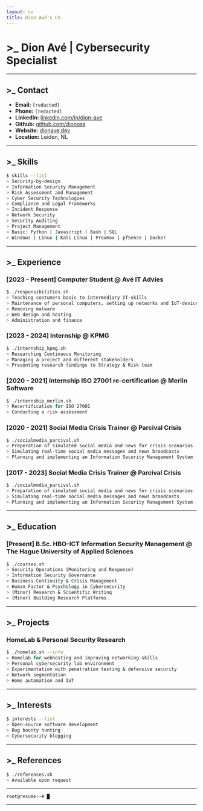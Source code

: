 ```yaml
---
layout: cv
title: Dion Avé's CV
---
```

# >_ Dion Avé | Cybersecurity Specialist

---

## >_ Contact

- **Email:** `[redacted]`
- **Phone:** `[redacted]`
- **LinkedIn:** [linkedin.com/in/dion-ave](https://linkedin.com/in/dion-ave)
- **Github:** [github.com/dionoss](https://github.com/dionoss)
- **Website:** [dionave.dev](https://dionave.dev)
- **Location:** Leiden, NL

---

## >_ Skills

```bash
$ skills --list
> Security-by-design
> Information Security Management
> Risk Assessment and Management
> Cyber Security Technologies
> Compliance and Legal Frameworks
> Incident Response
> Network Security
> Security Auditing
> Project Management
> Basic: Python | Javascript | Bash | SQL
> Windows | Linux | Kali Linux | Proxmox | pfSense | Docker
```

---

## >_ Experience

### [2023 - Present] **Computer Student** @ **Avé IT Advies**

```bash
$ ./responsibilities.sh
> Teaching costumers basic to intermediary IT-skills
> Maintenance of personal computers, setting up networks and IoT-devices
> Removing malware
> Web design and hosting
> Administration and finance
```

### [2023 - 2024] **Internship** @ **KPMG**

```bash
$ ./internship_kpmg.sh
> Researching Continuous Monitoring
> Managing a project and different stakeholders
> Presenting research findings to Strategy & Risk team
```

### [2020 - 2021] **Internship ISO 27001 re-certification** @ **Merlin Software**

```bash
$ ./internship_merlin.sh
> Recertification for ISO 27001
> Conducting a risk assessment
```

### [2020 - 2021] **Social Media Crisis Trainer** @ **Parcival Crisis**

```bash
$ ./socialmedia_parcival.sh
> Preperation of simulated social media and news for crisis scenarios
> Simulating real-time social media messages and news broadcasts
> Planning and implementing an Information Security Management System
```

### [2017 - 2023] **Social Media Crisis Trainer** @ **Parcival Crisis**

```bash
$ ./socialmedia_parcival.sh
> Preparation of simulated social media and news for crisis scenarios
> Simulating real-time social media messages and news broadcasts
> Planning and implementing an Information Security Management System
```

---

## >_ Education

### [Present] **B.Sc. HBO-ICT Information Security Management** @ **The Hague University of Applied Sciences**

```bash
$ ./courses.sh
> Security Operations (Monitoring and Response)
> Information Security Governance
> Business Continuity & Crisis Management
> Human Factor & Psychology in Cybersecurity
> (Minor) Research & Scientific Writing
> (Minor) Building Research Platforms
```

---

## >_ Projects

### **HomeLab & Personal Security Research**

```bash
$ ./homelab.sh --info
> Homelab for webhosting and improving networking skills
> Personal cybersecurity lab environment
> Experimentation with penetration testing & defensive security
> Network segmentation
> Home automation and IoT
```

---

## >_ Interests

```bash
$ interests --list
> Open-source software development
> Bug bounty hunting
> Cybersecurity blogging
```

---

## >_ References

```bash
$ ./references.sh
> Available upon request
```

---

```
root@resume:~# █
```

---
<!-- ### Footer

Last updated: april 2025 -->


